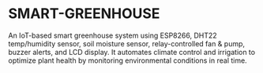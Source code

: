 # SMART-GREENHOUSE
An IoT-based smart greenhouse system using ESP8266, DHT22 temp/humidity sensor, soil moisture sensor, relay-controlled fan &amp; pump, buzzer alerts, and LCD display. It automates climate control and irrigation to optimize plant health by monitoring environmental conditions in real time.
